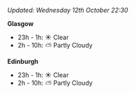 *Updated: Wednesday 12th October 22:30*

**Glasgow**

* 23h - 1h: :sunny: Clear
* 2h - 10h: :partly_sunny: Partly Cloudy

**Edinburgh**

* 23h - 1h: :sunny: Clear
* 2h - 10h: :partly_sunny: Partly Cloudy
